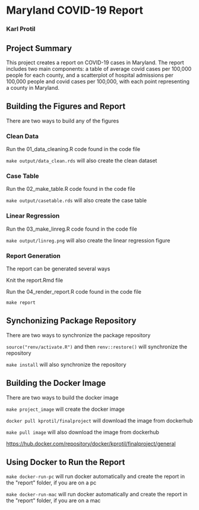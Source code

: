 # __Maryland COVID-19 Report__

### Karl Protil

## __Project Summary__
This project creates a report on COVID-19 cases in Maryland. The report includes two main components: a table of average covid cases per 100,000 people for each county, and a scatterplot of hospital admissions per 100,000 people and covid cases per 100,000, with each point representing a county in Maryland.

## __Building the Figures and Report__
There are two ways to build any of the figures

### Clean Data
Run the 01_data_cleaning.R code found in the code file

`make output/data_clean.rds` will also create the clean dataset

### Case Table
Run the 02_make_table.R code found in the code file

`make output/casetable.rds` will also create the case table

### Linear Regression
Run the 03_make_linreg.R code found in the code file

`make output/linreg.png` will also create the linear regression figure

### Report Generation
The report can be generated several ways

Knit the report.Rmd file

Run the 04_render_report.R code found in the code file

`make report`

## __Synchonizing Package Repository__
There are two ways to synchronize the package repository

`source("renv/activate.R")` and then `renv::restore()` will synchronize the repository

`make install` will also synchronize the repository

## __Building the Docker Image__
There are two ways to build the docker image

`make project_image` will create the docker image

`docker pull kprotil/finalproject` will download the image from dockerhub

`make pull image` will also download the image from dockerhub

https://hub.docker.com/repository/docker/kprotil/finalproject/general

## __Using Docker to Run the Report__
`make docker-run-pc` will run docker automatically and create the report in the "report" folder, if you are on a pc

`make docker-run-mac` will run docker automatically and create the report in the "report" folder, if you are on a mac